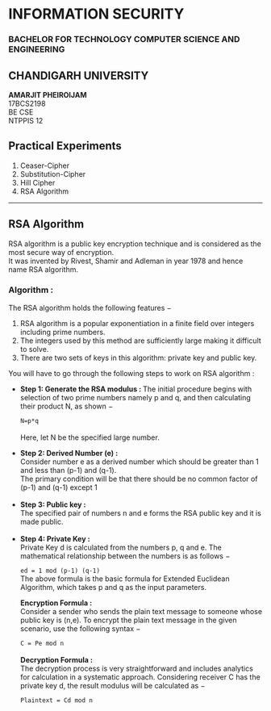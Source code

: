 # INFORMATION SECURITY
### BACHELOR FOR TECHNOLOGY COMPUTER SCIENCE AND ENGINEERING
## CHANDIGARH UNIVERSITY


<b>AMARJIT PHEIROIJAM </b><br />
17BCS2198 <br/>
BE CSE <br />
NTPPIS 12 <br />

## Practical Experiments
1. Ceaser-Cipher
2. Substitution-Cipher
3. Hill Cipher
4. RSA Algorithm
***
## RSA Algorithm
RSA algorithm is a public key encryption technique and is considered as the most secure way of encryption. <br>
It was invented by Rivest, Shamir and Adleman in year 1978 and hence name RSA algorithm.

### Algorithm :
The RSA algorithm holds the following features −
1. RSA algorithm is a popular exponentiation in a finite field over integers including prime numbers.
2. The integers used by this method are sufficiently large making it difficult to solve.
3. There are two sets of keys in this algorithm: private key and public key.

You will have to go through the following steps to work on RSA algorithm :
<ul>
<li>
  <b> Step 1: Generate the RSA modulus : </b>
The initial procedure begins with selection of two prime numbers namely p and q, and then calculating their product N, as shown −

`N=p*q` <br><br>
Here, let N be the specified large number.
</li>

<li>
<b>Step 2: Derived Number (e) : </b><br>
Consider number e as a derived number which should be greater than 1 and less than (p-1) and (q-1).<br>
The primary condition will be that there should be no common factor of (p-1) and (q-1) except 1 <br>
</li>
<br>
<li>
<b>Step 3: Public key : </b><br>
The specified pair of numbers n and e forms the RSA public key and it is made public.<br>
</li>
<br>
<li>
<b>Step 4: Private Key :</b><br>
Private Key d is calculated from the numbers p, q and e. The mathematical relationship between the numbers is as follows −

`ed = 1 mod (p-1) (q-1)` <br>
The above formula is the basic formula for Extended Euclidean Algorithm, which takes p and q as the input parameters.

<b>Encryption Formula :</b><br>
Consider a sender who sends the plain text message to someone whose public key is (n,e). To encrypt the plain text message in the given scenario, use the following syntax −

`C = Pe mod n`<br><br>
<b>Decryption Formula :</b><br>
The decryption process is very straightforward and includes analytics for calculation in a systematic approach. Considering receiver C has the private key d, the result modulus will be calculated as −

`Plaintext = Cd mod n`
</li>
</ul>
